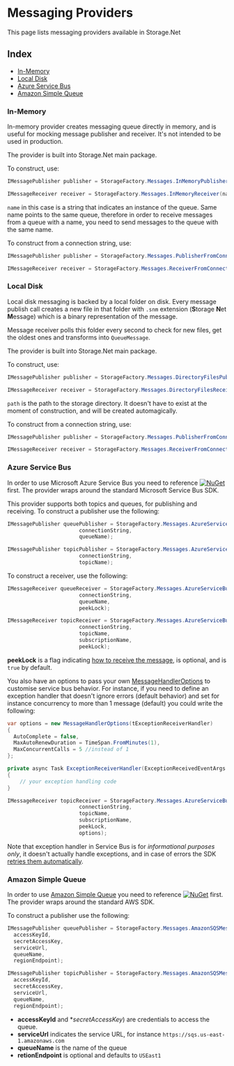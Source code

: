 # Messaging Providers

This page lists messaging providers available in Storage.Net

## Index

- [In-Memory](#inmemory)
- [Local Disk](#local-disk)
- [Azure Service Bus](#azure-service-bus)
- [Amazon Simple Queue](#amazon-simple-queue)

### In-Memory

In-memory provider creates messaging queue directly in memory, and is useful for mocking message publisher and receiver. It's not intended to be used in production.

The provider is built into Storage.Net main package.

To construct, use:

```csharp
IMessagePublisher publisher = StorageFactory.Messages.InMemoryPublisher(name);

IMessageReceiver receiver = StorageFactory.Messages.InMemoryReceiver(name);
```

`name` in this case is a string that indicates an instance of the queue. Same name points to the same queue, therefore in order to receive messages from a queue with a name, you need to send messages to the queue with the same name.

To construct from a connection string, use:

```csharp
IMessagePublisher publisher = StorageFactory.Messages.PublisherFromConnectionString("inmemory://name=the_name");

IMessageReceiver receiver = StorageFactory.Messages.ReceiverFromConnectionString("inmemory://name=the_name");
```

### Local Disk

Local disk messaging is backed by a local folder on disk. Every message publish call creates a new file in that folder with `.snm` extension (**S**torage **N**et **M**essage) which is a binary representation of the message.

Message receiver polls this folder every second to check for new files, get the oldest ones and transforms into `QueueMessage`. 

The provider is built into Storage.Net main package.

To construct, use:

```csharp
IMessagePublisher publisher = StorageFactory.Messages.DirectoryFilesPublisher(path);

IMessageReceiver receiver = StorageFactory.Messages.DirectoryFilesReceiver(path);
```

`path` is the path to the storage directory. It doesn't have to exist at the moment of construction, and will be created automagically.

To construct from a connection string, use:

```csharp
IMessagePublisher publisher = StorageFactory.Messages.PublisherFromConnectionString("disk://path=the_path");

IMessageReceiver receiver = StorageFactory.Messages.ReceiverFromConnectionString("disk://path=the_path");
```

### Azure Service Bus

In order to use Microsoft Azure Service Bus you need to reference
[![NuGet](https://img.shields.io/nuget/v/Storage.Net.Microsoft.Azure.ServiceBus.svg)](https://www.nuget.org/packages/Storage.Net.Microsoft.Azure.ServiceBus/) first. The provider wraps around the standard Microsoft Service Bus SDK.

This provider supports both topics and queues, for publishing and receiving. To construct a publisher use the following:

```csharp
IMessagePublisher queuePublisher = StorageFactory.Messages.AzureServiceBusQueuePublisher(
                       connectionString,
                       queueName);

IMessagePublisher topicPublisher = StorageFactory.Messages.AzureServiceBusTopicPublisher(
                       connectionString,
                       topicName);
```

To construct a receiver, use the following:


```csharp
IMessageReceiver queueReceiver = StorageFactory.Messages.AzureServiceBusQueueReceiver(
                       connectionString,
                       queueName,
                       peekLock);

IMessageReceiver topicReceiver = StorageFactory.Messages.AzureServiceBusTopicReceiver(
                       connectionString,
                       topicName,
                       subscriptionName,
                       peekLock);
```

**peekLock** is a flag indicating [how to receive the message](https://docs.microsoft.com/en-us/rest/api/servicebus/peek-lock-message-non-destructive-read), is optional, and is `true` by default.

You also have an options to pass your own [MessageHandlerOptions](https://docs.microsoft.com/en-us/dotnet/api/microsoft.azure.servicebus.messagehandleroptions?view=azure-dotnet) to customise service bus behavior. For instance, if you need to define an exception handler that doesn't ignore errors (default behavior) and set for instance concurrency to more than 1 message (default) you could write the following:

```csharp
var options = new MessageHandlerOptions(tExceptionReceiverHandler)
{
  AutoComplete = false,
  MaxAutoRenewDuration = TimeSpan.FromMinutes(1),
  MaxConcurrentCalls = 5 //instead of 1
};

private async Task ExceptionReceiverHandler(ExceptionReceivedEventArgs args)
{
    // your exception handling code
}

IMessageReceiver topicReceiver = StorageFactory.Messages.AzureServiceBusTopicReceiver(
                       connectionString,
                       topicName,
                       subscriptionName,
                       peekLock,
                       options);
```

Note that exception handler in Service Bus is for *informational purposes only*, it doesn't actually handle exceptions, and in case of errors the SDK [retries them automatically](https://docs.microsoft.com/en-us/dotnet/api/microsoft.azure.servicebus.messagehandleroptions.exceptionreceivedhandler?view=azure-dotnet#Microsoft_Azure_ServiceBus_MessageHandlerOptions_ExceptionReceivedHandler).

### Amazon Simple Queue

In order to use [Amazon Simple Queue](https://aws.amazon.com/sqs/) you need to reference
[![NuGet](https://img.shields.io/nuget/v/Storage.Net.Amazon.Aws.svg)](https://www.nuget.org/packages/Storage.Net.Amazon.Aws/) first. The provider wraps around the standard AWS SDK.

To construct a publisher use the following:

```csharp
IMessagePublisher queuePublisher = StorageFactory.Messages.AmazonSQSMessagePublisher(
  accessKeyId,
  secretAccessKey,
  serviceUrl,
  queueName,
  regionEndpoint);

IMessagePublisher topicPublisher = StorageFactory.Messages.AmazonSQSMessageReceiver(
  accessKeyId,
  secretAccessKey,
  serviceUrl,
  queueName,
  regionEndpoint);
```

- **accessKeyId** and **secretAccessKey*) are credentials to access the queue.
- **serviceUrl** indicates the service URL, for instance `https://sqs.us-east-1.amazonaws.com`
- **queueName** is the name of the queue
- **retionEndpoint** is optional and defaults to `USEast1`

